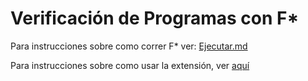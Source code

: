 Verificación de Programas con F\*
=================================

Para instrucciones sobre como correr F* ver: [Ejecutar.md](./Ejecutar.md)

Para instrucciones sobre como usar la extensión, ver [aquí](https://github.com/FStarLang/fstar-vscode-assistant?tab=readme-ov-file#basic-navigation)
